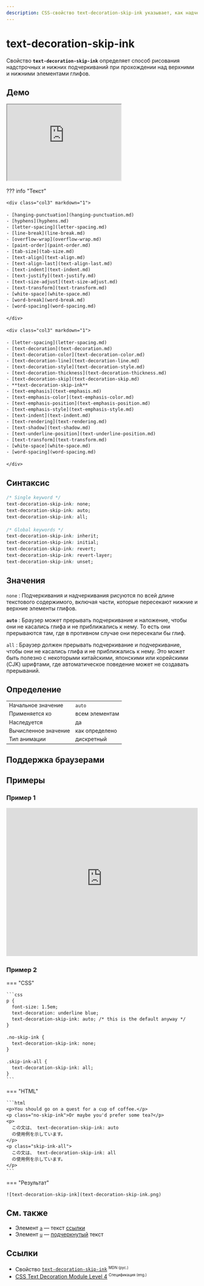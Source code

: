 ```yaml
---
description: CSS-свойство text-decoration-skip-ink указывает, как надчеркивания и подчеркивания рисуются, когда они проходят над надстрочными и подстрочными элементами глифа.
---
```


# text-decoration-skip-ink

Свойство **`text-decoration-skip-ink`** определяет способ рисования надстрочных и нижних подчеркиваний при прохождении над верхними и нижними элементами глифов.

## Демо

<iframe class="interactive is-default-height" height="200" src="https://interactive-examples.mdn.mozilla.net/pages/css/text-decoration-skip-ink.html" title="MDN Web Docs Interactive Example" loading="lazy" data-readystate="complete"></iframe>

??? info "Текст"

    <div class="col3" markdown="1">

    - [hanging-punctuation](hanging-punctuation.md)
    - [hyphens](hyphens.md)
    - [letter-spacing](letter-spacing.md)
    - [line-break](line-break.md)
    - [overflow-wrap](overflow-wrap.md)
    - [paint-order](paint-order.md)
    - [tab-size](tab-size.md)
    - [text-align](text-align.md)
    - [text-align-last](text-align-last.md)
    - [text-indent](text-indent.md)
    - [text-justify](text-justify.md)
    - [text-size-adjust](text-size-adjust.md)
    - [text-transform](text-transform.md)
    - [white-space](white-space.md)
    - [word-break](word-break.md)
    - [word-spacing](word-spacing.md)

    </div>

    <div class="col3" markdown="1">

    - [letter-spacing](letter-spacing.md)
    - [text-decoration](text-decoration.md)
    - [text-decoration-color](text-decoration-color.md)
    - [text-decoration-line](text-decoration-line.md)
    - [text-decoration-style](text-decoration-style.md)
    - [text-decoration-thickness](text-decoration-thickness.md)
    - [text-decoration-skip](text-decoration-skip.md)
    - **text-decoration-skip-ink**
    - [text-emphasis](text-emphasis.md)
    - [text-emphasis-color](text-emphasis-color.md)
    - [text-emphasis-position](text-emphasis-position.md)
    - [text-emphasis-style](text-emphasis-style.md)
    - [text-indent](text-indent.md)
    - [text-rendering](text-rendering.md)
    - [text-shadow](text-shadow.md)
    - [text-underline-position](text-underline-position.md)
    - [text-transform](text-transform.md)
    - [white-space](white-space.md)
    - [word-spacing](word-spacing.md)

    </div>

## Синтаксис

```css
/* Single keyword */
text-decoration-skip-ink: none;
text-decoration-skip-ink: auto;
text-decoration-skip-ink: all;

/* Global keywords */
text-decoration-skip-ink: inherit;
text-decoration-skip-ink: initial;
text-decoration-skip-ink: revert;
text-decoration-skip-ink: revert-layer;
text-decoration-skip-ink: unset;
```

## Значения

`none`
: Подчеркивания и надчеркивания рисуются по всей длине текстового содержимого, включая части, которые пересекают нижние и верхние элементы глифов.

**`auto`**
: Браузер может прерывать подчеркивание и наложение, чтобы они не касались глифа и не приближались к нему. То есть они прерываются там, где в противном случае они пересекали бы глиф.

`all`
: Браузер должен прерывать подчеркивание и подчеркивание, чтобы они не касались глифа и не приближались к нему. Это может быть полезно с некоторыми китайскими, японскими или корейскими (CJK) шрифтами, где автоматическое поведение может не создавать прерываний.

## Определение

|                      |                |
| -------------------- | -------------- |
| Начальное значение   | `auto`         |
| Применяется ко       | всем элементам |
| Наследуется          | да             |
| Вычисленное значение | как определено |
| Тип анимации         | дискретный     |

## Поддержка браузерами

<p class="ciu_embed" data-feature="mdn-css__properties__text-decoration-skip-ink" data-periods="future_1,current,past_1,past_2" data-accessible-colours="false"></p>

## Примеры

### Пример 1

<iframe class="interactive" frameborder="0" height="390" src="https://interactive-examples.mdn.mozilla.net/pages/css/text-decoration-skip-ink.html" title="text-decoration-skip-ink" width="100%"></iframe>

### Пример 2

=== "CSS"

    ```css
    p {
      font-size: 1.5em;
      text-decoration: underline blue;
      text-decoration-skip-ink: auto; /* this is the default anyway */
    }

    .no-skip-ink {
      text-decoration-skip-ink: none;
    }

    .skip-ink-all {
      text-decoration-skip-ink: all;
    }
    ```

=== "HTML"

    ```html
    <p>You should go on a quest for a cup of coffee.</p>
    <p class="no-skip-ink">Or maybe you'd prefer some tea?</p>
    <p>
      この文は、 text-decoration-skip-ink: auto
      の使用例を示しています。
    </p>
    <p class="skip-ink-all">
      この文は、 text-decoration-skip-ink: all
      の使用例を示しています。
    </p>
    ```

=== "Результат"

    ![text-decoration-skip-ink](text-decoration-skip-ink.png)

## См. также

- Элемент [`a`](/html/a/) — текст <a href="#">ссылки</a>
- Элемент [`u`](/html/u/) — <u>подчеркнутый</u> текст

## Ссылки

- Свойство [`text-decoration-skip-ink`](https://developer.mozilla.org/ru/docs/Web/CSS/text-decoration-skip-ink) <sup><small>MDN (рус.)</small></sup>
- [CSS Text Decoration Module Level 4](https://w3c.github.io/csswg-drafts/css-text-decor-4/#text-decoration-skip-ink-property) <sup><small>Спецификация (eng.)</small></sup>
